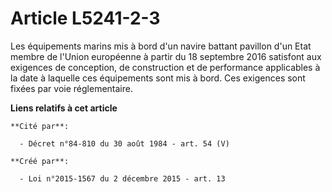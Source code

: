 # Article L5241-2-3

Les équipements marins mis à bord d'un navire battant pavillon d'un Etat membre de l'Union européenne à partir du 18
septembre 2016 satisfont aux exigences de conception, de construction et de performance applicables à la date à laquelle ces
équipements sont mis à bord. Ces exigences sont fixées par voie réglementaire.

**Liens relatifs à cet article**

	**Cité par**:

	  - Décret n°84-810 du 30 août 1984 - art. 54 (V)

	**Créé par**:

	  - Loi n°2015-1567 du 2 décembre 2015 - art. 13
